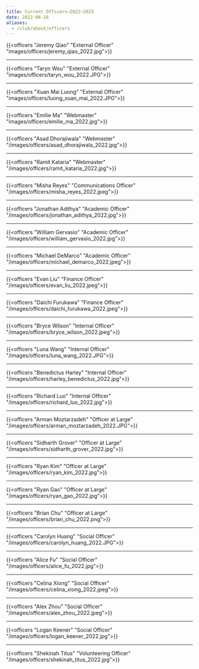 ```yaml
---
title: Current Officers—2022–2023
date: 2022-06-16
aliases:
  - /club/about/officers
---
```


{{<officers "Jeremy Qiao" "External Officer" "images/officers/jeremy_qiao_2022.jpg">}}

---

{{<officers "Taryn Wou" "External Officer" "images/officers/taryn_wou_2022.JPG">}}

---

{{<officers "Xuan Mai Luong" "External Officer" "images/officers/luong_xuan_mai_2022.JPG">}}

---

{{<officers "Emilie Ma" "Webmaster" "images/officers/emilie_ma_2022.jpg">}}

---

{{<officers "Asad Dhorajiwala" "Webmaster" "/images/officers/asad_dhorajiwala_2022.jpg">}}

---

{{<officers "Ramit Kataria" "Webmaster" "/images/officers/ramit_kataria_2022.jpg">}}

--- 

{{<officers "Misha Reyes" "Communications Officer" "/images/officers/misha_reyes_2022.jpeg">}}

---

{{<officers "Jonathan Adithya" "Academic Officer" "/images/officers/jonathan_adithya_2022.jpg">}}

---

{{<officers "William Gervasio" "Academic Officer" "/images/officers/william_gervasio_2022.jpg">}}

---

{{<officers "Michael DeMarco" "Academic Officer" "/images/officers/michael_demarco_2022.jpeg">}}

---

{{<officers "Evan Liu" "Finance Officer" "/images/officers/evan_liu_2022.jpeg">}}

---

{{<officers "Daichi Furukawa" "Finance Officer" "/images/officers/daichi_furukawa_2022.jpeg">}}

--- 

{{<officers "Bryce Wilson" "Internal Officer" "/images/officers/bryce_wilson_2022.jpeg">}}

---

{{<officers "Luna Wang" "Internal Officer" "/images/officers/luna_wang_2022.JPG">}}

--- 

{{<officers "Benedictus Harley" "Internal Officer" "/images/officers/harley_benedictus_2022.jpg">}}

---

{{<officers "Richard Luo" "Internal Officer" "/images/officers/richard_luo_2022.jpg">}}

---

{{<officers "Arman Moztarzadeh" "Officer at Large" "/images/officers/arman_moztarzadeh_2022.JPG">}}

--- 

{{<officers "Sidharth Grover" "Officer at Large" "/images/officers/sidharth_grover_2022.jpg">}}

--- 

{{<officers "Ryan Kim" "Officer at Large" "/images/officers/ryan_kim_2022.jpg">}}

--- 

{{<officers "Ryan Gao" "Officer at Large" "/images/officers/ryan_gao_2022.jpg">}}

--- 

{{<officers "Brian Chu" "Officer at Large" "/images/officers/brian_chu_2022.png">}}

--- 

{{<officers "Carolyn Huang" "Social Officer" "/images/officers/carolyn_huang_2022.JPG">}}

--- 

{{<officers "Alice Fu" "Social Officer" "/images/officers/alice_fu_2022.jpg">}}

--- 

{{<officers "Celina Xiong" "Social Officer" "/images/officers/celina_xiong_2022.jpeg">}}

---

{{<officers "Alex Zhou" "Social Officer" "/images/officers/alex_zhou_2022.jpeg">}}

---

{{<officers "Logan Keener" "Social Officer" "/images/officers/logan_keener_2022.jpg">}}

---

{{<officers "Shekinah Titus" "Volunteering Officer" "/images/officers/shekinah_titus_2022.jpg">}}

<br />
